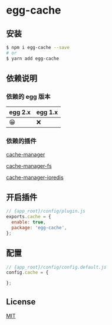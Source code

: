 <!--
 * @Author: 姜彦汐
 * @Date: 2020-12-24 10:54:22
 * @LastEditors: 姜彦汐
 * @LastEditTime: 2021-04-22 10:23:50
 * @Description: 
 * @Contact: jiangyanxi@live.com
 * @FilePath: /egg-cache/README.md
-->
# egg-cache
## 安装

```bash
$ npm i egg-cache --save
# or
$ yarn add egg-cache
```

## 依赖说明

### 依赖的 egg 版本

egg 2.x | egg 1.x
--- | ---
😁 | ❌

### 依赖的插件

[cache-manager](https://github.com/BryanDonovan/node-cache-manager)

[cache-manager-fs](https://github.com/hotelde/node-cache-manager-fs)

[cache-manager-ioredis](https://github.com/dabroek/node-cache-manager-ioredis)

## 开启插件

```js
// {app_root}/config/plugin.js
exports.cache = {
  enable: true,
  package: 'egg-cache',
};
```

## 配置

```js
// {app_root}/config/config.default.js
config.cache = {

};
```
## License

[MIT](LICENSE)